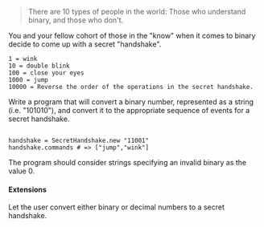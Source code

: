> There are 10 types of people in the world: Those who understand binary, and those who don't.

You and your fellow cohort of those in the "know" when it comes to binary decide to come up with a secret "handshake".

```
1 = wink
10 = double blink
100 = close your eyes
1000 = jump
10000 = Reverse the order of the operations in the secret handshake.
```
Write a program that will convert a binary number, represented as a string (i.e. "101010"), and convert it to the appropriate sequence of events for a secret handshake.


```

handshake = SecretHandshake.new "11001"
handshake.commands # => ["jump","wink"]
```

The program should consider strings specifying an invalid binary as the value 0.

#### Extensions

Let the user convert either binary or decimal numbers to a secret handshake.
